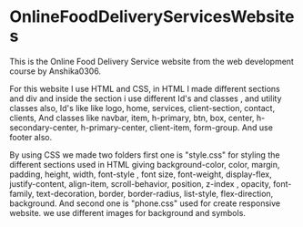 # OnlineFoodDeliveryServicesWebsites
This is the  Online Food Delivery Service website from the web development course by Anshika0306.

For this website I use HTML and CSS, in HTML I made different sections  and div and inside the section i use different Id's and classes , and utility classes also, Id's like like logo, home, services, client-section, contact, clients, And classes like navbar, item, h-primary, btn, box, center, h-secondary-center, h-primary-center, client-item, form-group. And use footer also.

By using CSS we made two folders  first one is "style.css" for styling the different sections used in HTML giving background-color, color, margin, padding, height, width, font-style , font size, font-weight, display-flex, justify-content, align-item, scroll-behavior, position, z-index , opacity, font-family, text-decoration, border, border-radius, list-style,  flex-direction, background. And second one is "phone.css" used for create responsive website.
we use different images for background and symbols.
